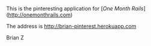 
This is the pinteresting application for 
[*One Month Rails*] (http://onemonthrails.com)

The address is http://brian-pinterest.herokuapp.com


Brian Z

